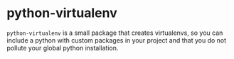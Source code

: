 # python-virtualenv

`python-virtualenv` is a small package that creates virtualenvs, so you can include a python with
custom packages in your project and that you do not pollute your global python installation.
